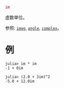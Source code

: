 ```julia
im
```

虚数単位。

参照: [`imag`](@ref), [`angle`](@ref), [`complex`](@ref)。

# 例

```jldoctest
julia> im * im
-1 + 0im

julia> (2.0 + 3im)^2
-5.0 + 12.0im
```
